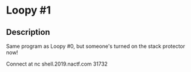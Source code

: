 # Loopy #1

## Description

Same program as Loopy #0, but someone's turned on the stack protector now!

Connect at nc shell.2019.nactf.com 31732
